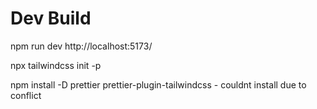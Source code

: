 # Dev Build

npm run dev
http://localhost:5173/

npx tailwindcss init -p

npm install -D prettier prettier-plugin-tailwindcss - couldnt install due to conflict
